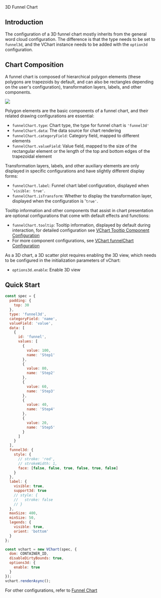 3D Funnel Chart

## Introduction

The configuration of a 3D funnel chart mostly inherits from the general word cloud configuration. The difference is that the type needs to be set to `funnel3d`, and the VChart instance needs to be added with the `option3d` configuration.

## Chart Composition

A funnel chart is composed of hierarchical polygon elements (these polygons are trapezoids by default, and can also be rectangles depending on the user's configuration), transformation layers, labels, and other components.

![](https://temp.domain/obj/bit-cloud/4d877ccaf041cff1618de3405.png)

Polygon elements are the basic components of a funnel chart, and their related drawing configurations are essential:

- `funnelChart.type`: Chart type, the type for funnel chart is `'funnel3d'`
- `funnelChart.data`: The data source for chart rendering
- `funnelChart.categoryField`: Category field, mapped to different elements
- `funnelChart.valueField`: Value field, mapped to the size of the rectangular element or the length of the top and bottom edges of the trapezoidal element

Transformation layers, labels, and other auxiliary elements are only displayed in specific configurations and have slightly different display forms:

- `funnelChart.label`: Funnel chart label configuration, displayed when '`visible: true'`.
- `funnelChart.isTransform`: Whether to display the transformation layer, displayed when the configuration is '`true'`.

Tooltip information and other components that assist in chart presentation are optional configurations that come with default effects and functions:

- `funnelChart.tooltip`: Tooltip information, displayed by default during interaction, for detailed configuration see [VChart Tooltip Component Configuration](../../../option/funnelChart#tooltip)
- For more component configurations, see [VChart funnelChart Configuration](../../../option/funnelChart)

As a 3D chart, a 3D scatter plot requires enabling the 3D view, which needs to be configured in the initialization parameters of vChart:

- `options3d.enable`: Enable 3D view

## Quick Start

```javascript livedemo
const spec = {
  padding: {
    top: 30
  },
  type: 'funnel3d',
  categoryField: 'name',
  valueField: 'value',
  data: [
    {
      id: 'funnel',
      values: [
        {
          value: 100,
          name: 'Step1'
        },
        {
          value: 80,
          name: 'Step2'
        },
        {
          value: 60,
          name: 'Step3'
        },
        {
          value: 40,
          name: 'Step4'
        },
        {
          value: 20,
          name: 'Step5'
        }
      ]
    }
  ],
  funnel3d: {
    style: {
      // stroke: 'red',
      // strokeWidth: 1,
      face: [false, false, true, false, true, false]
    }
  },
  label: {
    visible: true,
    support3d: true
    // style: {
    //   stroke: false
    // }
  },
  maxSize: 400,
  minSize: 50,
  legends: {
    visible: true,
    orient: 'bottom'
  }
};

const vchart = new VChart(spec, {
  dom: CONTAINER_ID,
  disableDirtyBounds: true,
  options3d: {
    enable: true
  }
});
vchart.renderAsync();
```

For other configurations, refer to [Funnel Chart](../../../option/funnelChart)
